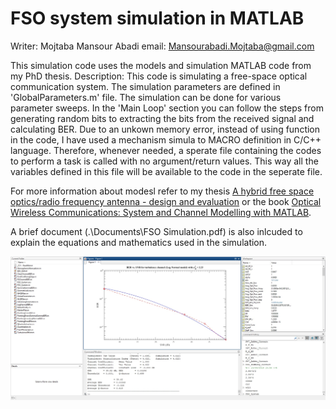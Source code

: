 # FSO system simulation in MATLAB

Writer: Mojtaba Mansour Abadi
email: Mansourabadi.Mojtaba@gmail.com

This simulation code uses the models and simulation MATLAB code from my PhD thesis.
Description: This code is simulating a free-space optical communication system. The simulation parameters are defined in 'GlobalParameters.m' file. The simulation can be done for various parameter sweeps. In the 'Main Loop' section you can follow the steps from generating random bits to extracting the bits from the received signal and calculating BER.
Due to an unkown memory error, instead of using function in the code, I have used a mechanism simula to MACRO definition in C/C++ language. Therefore, whenever needed, a sperate file containing the codes to perform a task is called with no argument/return values. This way all the variables defined in this file will be available to the code in the seperate file.

For more information about modesl refer to my thesis [A hybrid free space optics/radio frequency antenna - design and evaluation](http://nrl.northumbria.ac.uk/36012/) or the book [Optical Wireless Communications: System and Channel Modelling with MATLAB](https://uk.mathworks.com/academia/books/optical-wireless-communications-ghassemlooy.html).

A brief document (.\Documents\FSO Simulation.pdf) is also inlcuded to explain the equations and mathematics used in the simulation. 

![Screenshot](Screenshot.jpg)
